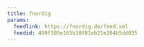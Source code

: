```yaml
---
title: fnordig
params:
  feedlink: https://fnordig.de/feed.xml
  feedid: 499f305e165b30f81eb21e204b5dd035
---
```

